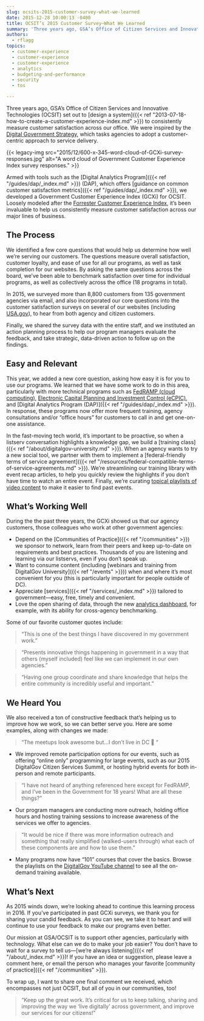 ```yaml
---
slug: ocsits-2015-customer-survey-what-we-learned
date: 2015-12-28 10:00:13 -0400
title: OCSIT’s 2015 Customer Survey—What We Learned
summary: 'Three years ago, GSA’s Office of Citizen Services and Innovative Technologies (OCSIT) set out to design a system to consistently measure customer satisfaction across our office. We were inspired by the Digital Government Strategy, which tasks agencies to adopt a customer-centric approach to service delivery.'
authors:
  - rflagg
topics:
  - customer-experience
  - customer-experience
  - customer-experience
  - analytics
  - budgeting-and-performance
  - security
  - tos

---
```


Three years ago, GSA’s Office of Citizen Services and Innovative Technologies (OCSIT) set out to [design a system]({{< ref "2013-07-18-how-to-create-a-customer-experience-index.md" >}}) to consistently measure customer satisfaction across our office. We were inspired by the [Digital Government Strategy](https://www.whitehouse.gov/sites/default/files/omb/egov/digital-government/digital-government.html), which tasks agencies to adopt a customer-centric approach to service delivery.

{{< legacy-img src="2015/12/600-x-345-word-cloud-of-GCXi-survey-responses.jpg" alt="A word cloud of Government Customer Experience Index survey responses." >}}

Armed with tools such as the [Digital Analytics Program]({{< ref "/guides/dap/_index.md" >}}) (DAP), which offers [guidance on common customer satisfaction metrics]({{< ref "/guides/dap/_index.md" >}}), we developed a Government Customer Experience Index (GCXi) for OCSIT. Loosely modeled after the [Forrester Customer Experience Index](http://blogs.forrester.com/megan_burns/14-01-21-introducing_forresters_customer_experience_index_2014), it’s been invaluable to help us consistently measure customer satisfaction across our major lines of business.

## The Process

We identified a few core questions that would help us determine how well we’re serving our customers. The questions measure overall satisfaction, customer loyalty, and ease of use for all our programs, as well as task completion for our websites. By asking the same questions across the board, we’ve been able to benchmark satisfaction over time for individual programs, as well as collectively across the office (18 programs in total).

In 2015, we surveyed more than 8,800 customers from 135 government agencies via email, and also incorporated our core questions into the customer satisfaction surveys on several of our websites (including [USA.gov](https://www.usa.gov/)), to hear from both agency and citizen customers.

Finally, we shared the survey data with the entire staff, and we instituted an action planning process to help our program managers evaluate the feedback, and take strategic, data-driven action to follow up on the findings.

## Easy and Relevant

This year, we added a new core question, asking how easy it is for you to use our programs. We learned that we have some work to do in this area, particularly with more technical programs such as [FedRAMP (cloud computing)](https://www.fedramp.gov/), [Electronic Capital Planning and Investment Control (eCPIC)](https://digital.gov/services/electronic-capital-planning-and-investment-control-ecpic/), and [Digital Analytics Program (DAP)]({{< ref "/guides/dap/_index.md" >}}). In response, these programs now offer more frequent training, agency consultations and/or “office hours” for customers to call in and get one-on-one assistance.

In the fast-moving tech world, it’s important to be proactive, so when a listserv conversation highlights a knowledge gap, we build a [training class]({{< ref "/about/digitalgov-university.md" >}}). When an agency wants to try a new social tool, we partner with them to implement a [federal-friendly terms of service agreement]({{< ref "/resources/federal-compatible-terms-of-service-agreements.md" >}}). We’re streamlining our training library with event recap articles, to help you quickly review the highlights if you don’t have time to watch an entire event. Finally, we’re curating [topical playlists of video content](https://www.youtube.com/@DigitalGov/playlists) to make it easier to find past events.

## What’s Working Well

During the the past three years, the GCXi showed us that our agency customers, those colleagues who work at other government agencies:

  * Depend on the [Communities of Practice]({{< ref "/communities" >}}) we sponsor to network, learn from their peers and keep up-to-date on requirements and best practices. Thousands of you are listening and learning via our listservs, even if you don’t speak up.
  * Want to consume content (including [webinars and training from DigitalGov University]({{< ref "/events" >}})) when and where it’s most convenient for you (this is particularly important for people outside of DC).
  * Appreciate [services]({{< ref "/services/_index.md" >}}) tailored to government—easy, free, timely and convenient.
  * Love the open sharing of data, through the new [analytics dashboard](https://analytics.usa.gov/), for example, with its ability for cross-agency benchmarking.

Some of our favorite customer quotes include:

> &#8220;This is one of the best things I have discovered in my government work.&#8221;

> &#8220;Presents innovative things happening in government in a way that others (myself included) feel like we can implement in our own agencies.&#8221;

> &#8220;Having one group coordinate and share knowledge that helps the entire community is incredibly useful and important.&#8221;

## We Heard You

We also received a ton of constructive feedback that’s helping us to improve how we work, so we can better serve you. Here are some examples, along with changes we made:

> &#8220;The meetups look awesome but&#8230;I don&#8217;t live in DC 🙁 &#8220;

  * We improved remote participation options for our events, such as offering “online only” programming for large events, such as our 2015 DigitalGov Citizen Services Summit, or hosting hybrid events for both in-person and remote participants.

> &#8220;I have not heard of anything referenced here except for FedRAMP, and I&#8217;ve been in the Government for 18 years! What are all these things?&#8221;

  * Our program managers are conducting more outreach, holding office hours and hosting training sessions to increase awareness of the services we offer to agencies.

> &#8220;It would be nice if there was more information outreach and something that really simplified (walked-users through) what each of these components are and how to use them.&#8221;

  * Many programs now have “101” courses that cover the basics. Browse the playlists on the [DigitalGov YouTube channel](https://www.youtube.com/@DigitalGov/playlists) to see all the on-demand training available.

## What’s Next

As 2015 winds down, we’re looking ahead to continue this learning process in 2016. If you’ve participated in past GCXi surveys, we thank you for sharing your candid feedback. As you can see, we take it to heart and will continue to use your feedback to make our programs even better.

Our mission at GSA/OCSIT is to support other agencies, particularly with technology. What else can we do to make your job easier? You don’t have to wait for a survey to tell us—[we’re always listening]({{< ref "/about/_index.md" >}})! If you have an idea or suggestion, please leave a comment here, or email the person who manages your favorite [community of practice]({{< ref "/communities" >}}).

To wrap up, I want to share one final comment we received, which encompasses not just OCSIT, but all of you in our communities, too!

> &#8220;Keep up the great work. It&#8217;s critical for us to keep talking, sharing and improving the way we &#8216;live digitally&#8217; across government, and improve our services for our citizens!&#8221;
